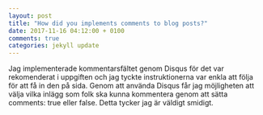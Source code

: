 ```yaml
---
layout: post
title: "How did you implements comments to blog posts?"
date: 2017-11-16 04:12:00 + 0100
comments: true
categories: jekyll update
---
```


Jag implementerade kommentarsfältet genom Disqus för det var rekomenderat i uppgiften och jag tyckte instruktionerna var enkla att följa för att få in den på sida. Genom att använda Disqus får jag möjligheten att välja vilka inlägg som folk ska kunna kommentera genom att sätta comments: true eller false. Detta tycker jag är väldigt smidigt.